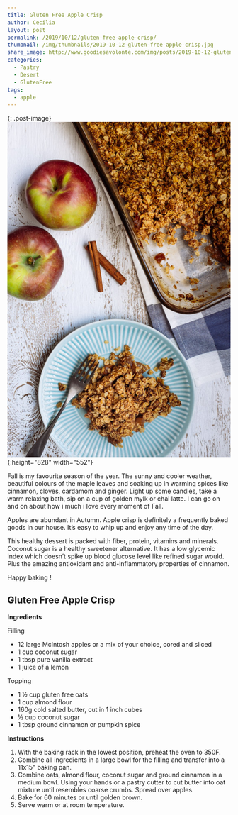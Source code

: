 ```yaml
---
title: Gluten Free Apple Crisp
author: Cecilia
layout: post
permalink: /2019/10/12/gluten-free-apple-crisp/
thumbnail: /img/thumbnails/2019-10-12-gluten-free-apple-crisp.jpg
share_image: http://www.goodiesavolonte.com/img/posts/2019-10-12-gluten-free-apple-crisp-01.jpg
categories:
  - Pastry
  - Desert
  - GlutenFree
tags:
  - apple
---
```


{: .post-image}
![Apple Crisp](/img/posts/2019-10-12-gluten-free-apple-crisp-01.jpg){:height="828" width="552"}

Fall is my favourite season of the year. The sunny and cooler weather, beautiful colours of the maple leaves and soaking up in warming spices like cinnamon, cloves, cardamom and ginger. Light up some candles, take a warm relaxing bath, sip on a cup of golden mylk or chai latte. I can go on and on about how i much i love every moment of Fall. 

Apples are abundant in Autumn. Apple crisp is definitely a frequently baked goods in our house. It’s easy to whip up and enjoy any time of the day. 


<!--more-->

This healthy dessert is packed with fiber, protein, vitamins and minerals. Coconut sugar is a healthy sweetener alternative. It has a low glycemic index which doesn’t spike up blood glucose level like refined sugar would. Plus the amazing antioxidant and anti-inflammatory properties of cinnamon. 
  

Happy baking !

## Gluten Free Apple Crisp

**Ingredients**

Filling

  * 12 large McIntosh apples or a mix of your choice, cored and sliced
  * 1 cup coconut sugar
  * 1 tbsp pure vanilla extract
  * 1 juice of a lemon

Topping

  * 1 ½ cup gluten free oats
  * 1 cup almond flour
  * 160g cold salted butter, cut in 1 inch cubes
  * ½ cup coconut sugar
  * 1 tbsp ground cinnamon or pumpkin spice


**Instructions**

  1. With the baking rack in the lowest position, preheat the oven to 350F.
  2. Combine all ingredients in a large bowl for the filling and transfer into a 11x15" baking pan.
  3. Combine oats, almond flour, coconut sugar and ground cinnamon in a medium bowl. Using your hands or a pastry cutter to cut butter into oat mixture     until resembles coarse crumbs. Spread over apples.
  4. Bake for 60 minutes or until golden brown. 
  5. Serve warm or at room temperature.


